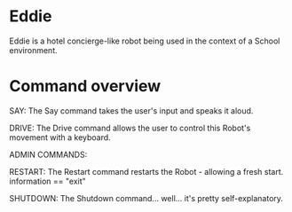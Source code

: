 # Eddie
Eddie is a hotel concierge-like robot being used in the context of a School environment.


# Command overview

SAY: The Say command takes the user's input and speaks it aloud.

DRIVE: The Drive command allows the user to control this Robot's movement with a keyboard.

ADMIN COMMANDS:

RESTART: The Restart command restarts the Robot - allowing a fresh start.
			information == "exit"

SHUTDOWN: The Shutdown command... well... it's pretty self-explanatory.
